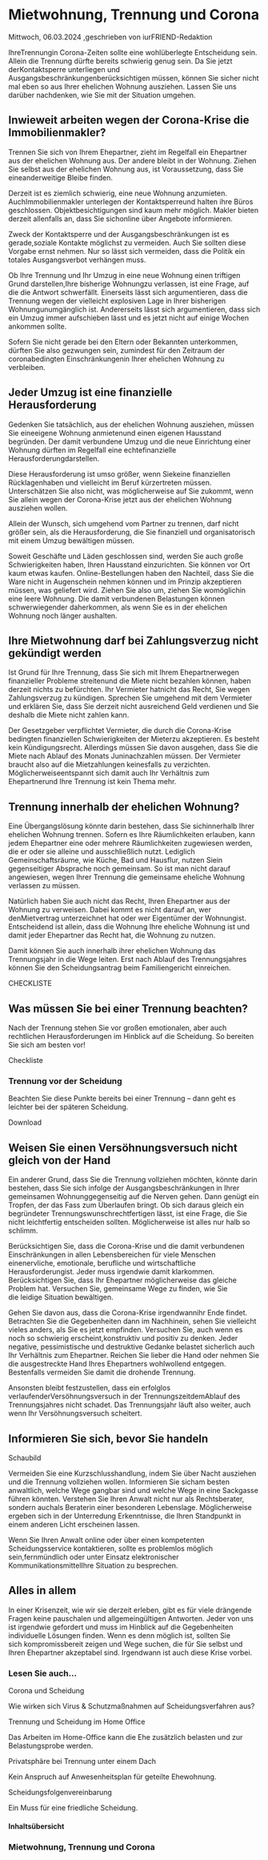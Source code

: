 # Mietwohnung, Trennung und Corona

Mittwoch, 06.03.2024 ,geschrieben von iurFRIEND-Redaktion

IhreTrennungin Corona-Zeiten sollte eine wohlüberlegte Entscheidung sein. Allein die Trennung dürfte bereits schwierig genug sein. Da Sie jetzt derKontaktsperre unterliegen und Ausgangsbeschränkungenberücksichtigen müssen, können Sie sicher nicht mal eben so aus Ihrer ehelichen Wohnung ausziehen. Lassen Sie uns darüber nachdenken, wie Sie mit der Situation umgehen.

## Inwieweit arbeiten wegen der Corona-Krise die Immobilienmakler?

Trennen Sie sich von Ihrem Ehepartner, zieht im Regelfall ein Ehepartner aus der ehelichen Wohnung aus. Der andere bleibt in der Wohnung. Ziehen Sie selbst aus der ehelichen Wohnung aus, ist Voraussetzung, dass Sie eineanderweitige Bleibe finden.

Derzeit ist es ziemlich schwierig, eine neue Wohnung anzumieten. AuchImmobilienmakler unterlegen der Kontaktsperreund halten ihre Büros geschlossen. Objektbesichtigungen sind kaum mehr möglich. Makler bieten derzeit allenfalls an, dass Sie sichonline über Angebote informieren.

Zweck der Kontaktsperre und der Ausgangsbeschränkungen ist es gerade,soziale Kontakte möglichst zu vermeiden. Auch Sie sollten diese Vorgabe ernst nehmen. Nur so lässt sich vermeiden, dass die Politik ein totales Ausgangsverbot verhängen muss.

Ob Ihre Trennung und Ihr Umzug in eine neue Wohnung einen triftigen Grund darstellen,Ihre bisherige Wohnungzu verlassen, ist eine Frage, auf die die Antwort schwerfällt. Einerseits lässt sich argumentieren, dass die Trennung wegen der vielleicht explosiven Lage in Ihrer bisherigen Wohnungunumgänglich ist. Andererseits lässt sich argumentieren, dass sich ein Umzug immer aufschieben lässt und es jetzt nicht auf einige Wochen ankommen sollte.

Sofern Sie nicht gerade bei den Eltern oder Bekannten unterkommen, dürften Sie also gezwungen sein, zumindest für den Zeitraum der coronabedingten Einschränkungenin Ihrer ehelichen Wohnung zu verbleiben.

## Jeder Umzug ist eine finanzielle Herausforderung

Gedenken Sie tatsächlich, aus der ehelichen Wohnung ausziehen, müssen Sie eineeigene Wohnung anmietenund einen eigenen Hausstand begründen. Der damit verbundene Umzug und die neue Einrichtung einer Wohnung dürften im Regelfall eine echtefinanzielle Herausforderungdarstellen.

Diese Herausforderung ist umso größer, wenn Siekeine finanziellen Rücklagenhaben und vielleicht im Beruf kürzertreten müssen. Unterschätzen Sie also nicht, was möglicherweise auf Sie zukommt, wenn Sie allein wegen der Corona-Krise jetzt aus der ehelichen Wohnung ausziehen wollen.

Allein der Wunsch, sich umgehend vom Partner zu trennen, darf nicht größer sein, als die Herausforderung, die Sie finanziell und organisatorisch mit einem Umzug bewältigen müssen.

Soweit Geschäfte und Läden geschlossen sind, werden Sie auch große Schwierigkeiten haben, Ihren Hausstand einzurichten. Sie können vor Ort kaum etwas kaufen. Online-Bestellungen haben den Nachteil, dass Sie die Ware nicht in Augenschein nehmen können und im Prinzip akzeptieren müssen, was geliefert wird. Ziehen Sie also um, ziehen Sie womöglichin eine leere Wohnung. Die damit verbundenen Belastungen können schwerwiegender daherkommen, als wenn Sie es in der ehelichen Wohnung noch länger aushalten.

## Ihre Mietwohnung darf bei Zahlungsverzug nicht gekündigt werden

Ist Grund für Ihre Trennung, dass Sie sich mit Ihrem Ehepartnerwegen finanzieller Probleme streitenund die Miete nicht bezahlen können, haben derzeit nichts zu befürchten. Ihr Vermieter hatnicht das Recht, Sie wegen Zahlungsverzug zu kündigen. Sprechen Sie umgehend mit dem Vermieter und erklären Sie, dass Sie derzeit nicht ausreichend Geld verdienen und Sie deshalb die Miete nicht zahlen kann.

Der Gesetzgeber verpflichtet Vermieter, die durch die Corona-Krise bedingten finanziellen Schwierigkeiten der Mieterzu akzeptieren. Es besteht kein Kündigungsrecht. Allerdings müssen Sie davon ausgehen, dass Sie die Miete nach Ablauf des Monats Juninachzahlen müssen. Der Vermieter braucht also auf die Mietzahlungen keinesfalls zu verzichten. Möglicherweiseentspannt sich damit auch Ihr Verhältnis zum Ehepartnerund Ihre Trennung ist kein Thema mehr.

## Trennung innerhalb der ehelichen Wohnung?

Eine Übergangslösung könnte darin bestehen, dass Sie sichinnerhalb Ihrer ehelichen Wohnung trennen. Sofern es Ihre Räumlichkeiten erlauben, kann jedem Ehepartner eine oder mehrere Räumlichkeiten zugewiesen werden, die er oder sie alleine und ausschließlich nutzt. Lediglich Gemeinschaftsräume, wie Küche, Bad und Hausflur, nutzen Siein gegenseitiger Absprache noch gemeinsam. So ist man nicht darauf angewiesen, wegen Ihrer Trennung die gemeinsame eheliche Wohnung verlassen zu müssen.

Natürlich haben Sie auch nicht das Recht, Ihren Ehepartner aus der Wohnung zu verweisen. Dabei kommt es nicht darauf an, wer denMietvertrag unterzeichnet hat oder wer Eigentümer der Wohnungist. Entscheidend ist allein, dass die Wohnung Ihre eheliche Wohnung ist und damit jeder Ehepartner das Recht hat, die Wohnung zu nutzen.

Damit können Sie auch innerhalb ihrer ehelichen Wohnung das Trennungsjahr in die Wege leiten. Erst nach Ablauf des Trennungsjahres können Sie den Scheidungsantrag beim Familiengericht einreichen.

CHECKLISTE

## Was müssen Sie bei einer Trennung beachten?

Nach der Trennung stehen Sie vor großen emotionalen, aber auch rechtlichen Herausforderungen im Hinblick auf die Scheidung. So bereiten Sie sich am besten vor!

Checkliste

### Trennung vor der Scheidung

Beachten Sie diese Punkte bereits bei einer Trennung – dann geht es leichter bei der späteren Scheidung.

Download

## Weisen Sie einen Versöhnungsversuch nicht gleich von der Hand

Ein anderer Grund, dass Sie die Trennung vollziehen möchten, könnte darin bestehen, dass Sie sich infolge der Ausgangsbeschränkungen in Ihrer gemeinsamen Wohnunggegenseitig auf die Nerven gehen. Dann genügt ein Tropfen, der das Fass zum Überlaufen bringt. Ob sich daraus gleich ein begründeter Trennungswunschrechtfertigen lässt, ist eine Frage, die Sie nicht leichtfertig entscheiden sollten. Möglicherweise ist alles nur halb so schlimm.

Berücksichtigen Sie, dass die Corona-Krise und die damit verbundenen Einschränkungen in allen Lebensbereichen für viele Menschen einenervliche, emotionale, berufliche und wirtschaftliche Herausforderungist. Jeder muss irgendwie damit klarkommen. Berücksichtigen Sie, dass Ihr Ehepartner möglicherweise das gleiche Problem hat. Versuchen Sie, gemeinsame Wege zu finden, wie Sie die leidige Situation bewältigen.

Gehen Sie davon aus, dass die Corona-Krise irgendwannihr Ende findet. Betrachten Sie die Gegebenheiten dann im Nachhinein, sehen Sie vielleicht vieles anders, als Sie es jetzt empfinden. Versuchen Sie, auch wenn es noch so schwierig erscheint,konstruktiv und positiv zu denken. Jeder negative, pessimistische und destruktive Gedanke belastet sicherlich auch Ihr Verhältnis zum Ehepartner. Reichen Sie lieber die Hand oder nehmen Sie die ausgestreckte Hand Ihres Ehepartners wohlwollend entgegen. Bestenfalls vermeiden Sie damit die drohende Trennung.

Ansonsten bleibt festzustellen, dass ein erfolglos verlaufenderVersöhnungsversuch in der TrennungszeitdemAblauf des Trennungsjahres nicht schadet. Das Trennungsjahr läuft also weiter, auch wenn Ihr Versöhnungsversuch scheitert.

## Informieren Sie sich, bevor Sie handeln

Schaubild

Vermeiden Sie eine Kurzschlusshandlung, indem Sie über Nacht ausziehen und die Trennung vollziehen wollen. Informieren Sie sicham besten anwaltlich, welche Wege gangbar sind und welche Wege in eine Sackgasse führen könnten. Verstehen Sie Ihren Anwalt nicht nur als Rechtsberater, sondern auchals Beraterin einer besonderen Lebenslage. Möglicherweise ergeben sich in der Unterredung Erkenntnisse, die Ihren Standpunkt in einem anderen Licht erscheinen lassen.

Wenn Sie Ihren Anwalt online oder über einen kompetenten Scheidungsservice kontaktieren, sollte es problemlos möglich sein,fernmündlich oder unter Einsatz elektronischer KommunikationsmittelIhre Situation zu besprechen.

## Alles in allem

In einer Krisenzeit, wie wir sie derzeit erleben, gibt es für viele drängende Fragen keine pauschalen und allgemeingültigen Antworten. Jeder von uns ist irgendwie gefordert und muss im Hinblick auf die Gegebenheiten individuelle Lösungen finden. Wenn es denn möglich ist, sollten Sie sich kompromissbereit zeigen und Wege suchen, die für Sie selbst und Ihren Ehepartner akzeptabel sind. Irgendwann ist auch diese Krise vorbei.

### Lesen Sie auch...

Corona und Scheidung

Wie wirken sich Virus & Schutzmaßnahmen auf Scheidungsverfahren aus?

Trennung und Scheidung im Home Office

Das Arbeiten im Home-Office kann die Ehe zusätzlich belasten und zur Belastungsprobe werden.

Privatsphäre bei Trennung unter einem Dach

Kein Anspruch auf Anwesenheitsplan für geteilte Ehewohnung.

Scheidungsfolgenvereinbarung

Ein Muss für eine friedliche Scheidung.

#### Inhaltsübersicht

### Mietwohnung, Trennung und Corona